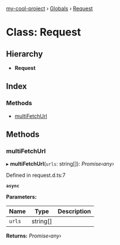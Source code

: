 [my-cool-project](../README.md) › [Globals](../globals.md) › [Request](request.md)

# Class: Request

## Hierarchy

* **Request**

## Index

### Methods

* [multiFetchUrl](request.md#multifetchurl)

## Methods

###  multiFetchUrl

▸ **multiFetchUrl**(`urls`: string[]): *Promise‹any›*

Defined in request.d.ts:7

**`async`** 

**Parameters:**

Name | Type | Description |
------ | ------ | ------ |
`urls` | string[] |   |

**Returns:** *Promise‹any›*
